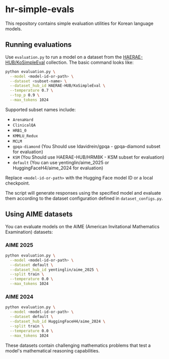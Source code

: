 # hr-simple-evals

This repository contains simple evaluation utilities for Korean language models.

## Running evaluations

Use `evaluation.py` to run a model on a dataset from the [HAERAE-HUB/KoSimpleEval](https://huggingface.co/datasets/HAERAE-HUB/KoSimpleEval) collection. The basic command looks like:

```bash
python evaluation.py \
  --model <model-id-or-path> \
  --dataset <subset-name> \
  --dataset_hub_id HAERAE-HUB/KoSimpleEval \
  --temperature 0.7 \
  --top_p 0.9 \
  --max_tokens 1024
```

Supported subset names include:

- `ArenaHard`
- `ClinicalQA`
- `HRB1_0`
- `KMMLU_Redux`
- `MCLM`
- `gpqa-diamond` (You Should use Idavidrein/gpqa - gpqa-diamond subset for evaluation)
- `KSM` (You Should use HAERAE-HUB/HRM8K - KSM subset for evaluation)
- `default` (You can use yentinglin/aime_2025 or HuggingFaceH4/aime_2024 for evaluation)

Replace `<model-id-or-path>` with the Hugging Face model ID or a local checkpoint.

The script will generate responses using the specified model and evaluate them according to the dataset configuration defined in `dataset_configs.py`.

## Using AIME datasets

You can evaluate models on the AIME (American Invitational Mathematics Examination) datasets:

### AIME 2025
```bash
python evaluation.py \
  --model <model-id-or-path> \
  --dataset default \
  --dataset_hub_id yentinglin/aime_2025 \
  --split train \
  --temperature 0.0 \
  --max_tokens 1024
```

### AIME 2024
```bash
python evaluation.py \
  --model <model-id-or-path> \
  --dataset default \
  --dataset_hub_id HuggingFaceH4/aime_2024 \
  --split train \
  --temperature 0.0 \
  --max_tokens 1024
```

These datasets contain challenging mathematics problems that test a model's mathematical reasoning capabilities.
